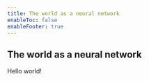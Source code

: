 ```yaml
---
title: The world as a neural network
enableToc: false
enableFooter: true
---
```


## The world as a neural network

Hello world!
